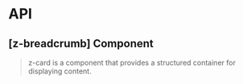 # API

## [z-breadcrumb] <span class="api-type-label component">Component</span>

> z-card is a component that provides a structured container for displaying content.
